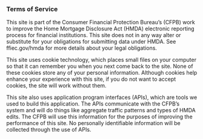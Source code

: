### Terms of Service
This site is part of the Consumer Financial Protection Bureau’s (CFPB) work to improve the Home Mortgage Disclosure Act (HMDA) electronic reporting process for financial institutions. This site does not in any way alter or substitute for your obligations for submitting data under HMDA. See ffiec.gov/hmda for more details about your legal obligations.

This site uses cookie technology, which places small files on your computer so that it can remember you when you next come back to the site. None of these cookies store any of your personal information. Although cookies help enhance your experience with this site, if you do not want to accept cookies, the site will work without them.

This site also uses application program interfaces (APIs), which are tools we used to build this application. The APIs communicate with the CFPB’s system and will do things like aggregate traffic patterns and types of HMDA edits. The CFPB will use this information for the purposes of improving the performance of this site. No personally identifiable information will be collected through the use of APIs.
